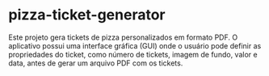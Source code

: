 # pizza-ticket-generator
Este projeto gera tickets de pizza personalizados em formato PDF. O aplicativo possui uma interface gráfica (GUI) onde o usuário pode definir as propriedades do ticket, como número de tickets, imagem de fundo, valor e data, antes de gerar um arquivo PDF com os tickets.

